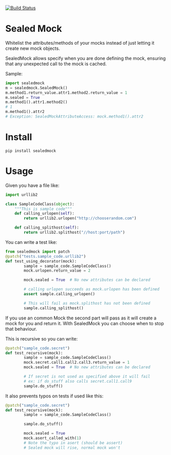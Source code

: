 [![Build Status](https://travis-ci.org/Mariocj89/sealedmock.svg?branch=master)](https://travis-ci.org/Mariocj89/sealedmock)
# Sealed Mock
Whitelist the attributes/methods of your mocks instead of just letting it create new
mock objects.

SealedMock allows specify when you are done defining the mock, ensuring that
any unexpected call to the mock is cached.

Sample:
```python
import sealedmock
m = sealedmock.SealedMock()
m.method1.return_value.attr1.method2.return_value = 1
m.sealed = True
m.method1().attr1.method2()
# 1
m.method1().attr2
# Exception: SealedMockAttributeAccess: mock.method1().attr2
```


# Install
```pip install sealedmock```

# Usage

Given you have a file like:
```python
import urllib2

class SampleCodeClass(object):
    """This is sample code"""
    def calling_urlopen(self):
        return urllib2.urlopen("http://chooserandom.com")

    def calling_splithost(self):
        return urllib2.splithost("//host:port/path")
```

You can write a test like:
```python
from sealedmock import patch
@patch("tests.sample_code.urllib2")
def test_using_decorator(mock):
        sample = sample_code.SampleCodeClass()
        mock.urlopen.return_value = 2

        mock.sealed = True  # No new attributes can be declared

        # calling urlopen succeeds as mock.urlopen has been defined
        assert sample.calling_urlopen()

        # This will fail as mock.splithost has not been defined
        sample.calling_splithost()
```

If you use an common Mock the second part will pass as it will create a
mock for you and return it. With SealedMock you can choose when to stop
that behaviour.

This is recursive so you can write:
```python
@patch("sample_code.secret")
def test_recursive(mock):
        sample = sample_code.SampleCodeClass()
        mock.secret.call1.call2.call3.return_value = 1
        mock.sealed = True  # No new attributes can be declared

        # If secret is not used as specified above it will fail
        # ex: if do_stuff also calls secret.call1.call9
        sample.do_stuff()
```


It also prevents typos on tests if used like this:
```python
@patch("sample_code.secret")
def test_recursive(mock):
        sample = sample_code.SampleCodeClass()

        sample.do_stuff()

        mock.sealed = True
        mock.asert_called_with(1)
        # Note the typo in asert (should be assert)
        # Sealed mock will rise, normal mock won't
```
